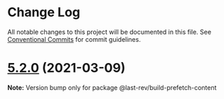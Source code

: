 # Change Log

All notable changes to this project will be documented in this file.
See [Conventional Commits](https://conventionalcommits.org) for commit guidelines.

# [5.2.0](https://github.com/last-rev-llc/lastrev-toolkit/compare/@last-rev/build-prefetch-content@5.1.2-alpha.2...@last-rev/build-prefetch-content@5.2.0) (2021-03-09)

**Note:** Version bump only for package @last-rev/build-prefetch-content
